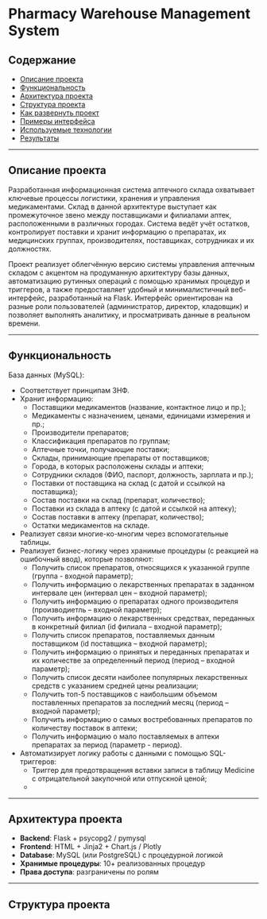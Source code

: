# Pharmacy Warehouse Management System

## Содержание
- [Описание проекта](#описание-проекта)
- [Функциональность](#функциональность)
- [Архитектура проекта](#архитектура-проекта)
- [Структура проекта](#структура-проекта)
- [Как развернуть проект](#как-развернуть-проект)
- [Примеры интерфейса](#примеры-интерфейса)
- [Используемые технологии](#используемые-технологии)
- [Результаты](#результаты)

---

## Описание проекта
Разработанная информационная система аптечного склада охватывает ключевые процессы логистики, хранения и управления медикаментами. Склад в данной архитектуре выступает как промежуточное звено между поставщиками и филиалами аптек, расположенными в различных городах. Система ведёт учёт остатков, контролирует поставки и хранит информацию о препаратах, их медицинских группах, производителях, поставщиках, сотрудниках и их должностях.

Проект реализует облегчённую версию системы управления аптечным складом с акцентом на продуманную архитектуру базы данных, автоматизацию рутинных операций с помощью хранимых процедур и триггеров, а также предоставляет удобный и минималистичный веб-интерфейс, разработанный на Flask. Интерфейс ориентирован на разные роли пользователей (администратор, директор, кладовщик) и позволяет выполнять аналитику, и просматривать данные в реальном времени.

---

## Функциональность
База данных (MySQL):
- Соответствует принципам 3НФ.
- Хранит информацию:
  - Поставщики медикаментов (название, контактное лицо и пр.);
  - Медикаменты с назначением, ценами, единицами измерения и пр.;
  - Производители препаратов;
  - Классификация препаратов по группам;
  - Аптечные точки, получающие поставки;
  - Склады, принимающие препараты от поставщиков;
  - Города, в которых расположены склады и аптеки;
  - Сотрудники складов (ФИО, паспорт, должность, зарплата и пр.);
  - Поставки от поставщика на склад (с датой и ссылкой на поставщика);
  - Состав поставки на склад (препарат, количество);
  - Поставки из склада в аптеку (с датой и ссылкой на аптеку);
  - Состав поставки в аптеку (препарат, количество);
  - Остатки медикаментов на складе.
- Реализует связи многие-ко-многим через вспомогательные таблицы.
- Реализует бизнес-логику через хранимые процедуры (с реакцией на ошибочный ввод), которые позволяют:
  - Получить список препаратов, относящихся к указанной группе (группа - входной параметр);
  - Получить информацию о лекарственных препаратах в заданном интервале цен (интервал цен – входной параметр);
  - Получить информацию о препаратах одного производителя (производиетль – входной параметр);
  - Получить информацию о лекарственных средствах, переданных в конкретный филиал (id филиала – входной параметр);
  - Получить список препаратов, поставляемых данным поставщиком (id поставщика – входной параметр);
  - Получить информацию о принятых и переданных препаратах и их количестве за определенный период (период – входной параметр);
  - Получить список десяти наиболее популярных лекарственных средств с указанием средней цены реализации;
  - Получить топ-5 поставщиков с наибольшим объемом поставленных препаратов за последний месяц (период – входной параметр);
  - Получить информацию о самых востребованных препаратов по количеству поставок в аптеки;
  - Получить информацию о мало поставляемых в аптеки препаратах за период (параметр - период).
- Автоматизирует логику работы с данными с помощью SQL-триггеров:
  - Триггер для предотвращения вставки записи в таблицу Medicine с отрицательной закупочной или отпускной ценой;
  - 


---

## Архитектура проекта
- **Backend**: Flask + psycopg2 / pymysql
- **Frontend**: HTML + Jinja2 + Chart.js / Plotly
- **Database**: MySQL (или PostgreSQL) с процедурной логикой
- **Хранимые процедуры**: 10+ реализованных процедур
- **Права доступа**: разграничены по ролям

---

## Структура проекта


